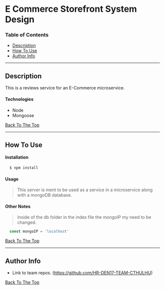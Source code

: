 # E Commerce Storefront System Design
### Table of Contents
- [Description](#description)
- [How To Use](#how-to-use)
- [Author Info](#author-info)
---

## Description
This is a reviews service for an E-Commerce microservice.

#### Technologies

- Node
- Mongoose

[Back To The Top](#e-commerce-storefront-system-design)

---
## How To Use

#### Installation
```bash
  $ npm install
```
#### Usage
>This server is ment to be used as a service in a microservice along with a mongoDB database.


#### Other Notes
>Inside of the db folder in the index file the mongoIP my need to be changed.
```javascript
  const mongoIP = 'localhost'
```

[Back To The Top](#e-commerce-storefront-system-design)

---

## Author Info
- Link to team repos. (https://github.com/HR-DEN17-TEAM-CTHULHU)

[Back To The Top](#e-commerce-storefront-system-design)
